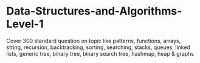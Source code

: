 # Data-Structures-and-Algorithms-Level-1
Cover 300 standard question on topic like patterns, functions, arrays, string, recursion, backtracking, sorting, searching, stacks, queues, linked lists, generic tree, binary tree, binary search tree, hashmap, heap &amp; graphs
